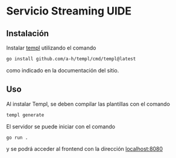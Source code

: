 # Servicio Streaming UIDE

## Instalación

Instalar [templ](https://templ.guide/) utilizando el comando

```sh
go install github.com/a-h/templ/cmd/templ@latest
```

como indicado en la documentación del sitio.

## Uso

Al instalar Templ, se deben compilar las plantillas con el comando

```sh
templ generate
```

El servidor se puede iniciar con el comando 

```sh
go run .
```

y se podrá acceder al frontend con la dirección [localhost:8080](http://localhost:8080/)
